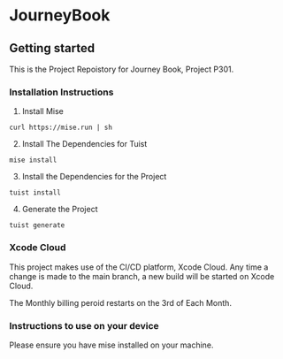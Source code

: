 # JourneyBook

## Getting started

This is the Project Repoistory for Journey Book, Project P301.

### Installation Instructions
1. Install Mise
```console
curl https://mise.run | sh
```
2. Install The Dependencies for Tuist
```console
mise install
```
3. Install the Dependencies for the Project
```console
tuist install
```
4. Generate the Project
```console
tuist generate
```

### Xcode Cloud

This project makes use of the CI/CD platform, Xcode Cloud. Any time a change is made to the main branch, a new build will be started on Xcode Cloud.

The Monthly billing peroid restarts on the 3rd of Each Month. 


### Instructions to use on your device

Please ensure you have mise installed on your machine.

